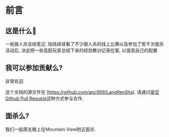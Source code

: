 # 前言

## 这是什么👻

一些狼人杀总结笔记.
陆陆续续看了不少狼人杀的线上比赛以及参加了若干次面杀活动后, 决定把一些高配玩家总结下来的经验教训记录在案, 以提高自己的配置

## 我可以参加贡献么?

非常欢迎. 

这个文档的源文件在 [https://github.com/apc999/LangRenSha]. 请通过[提交Github Pull Request](https://help.github.com/articles/about-pull-requests/)这种方式参与合作.

## 面杀么?
我们一般周五晚上在Mountain View附近面杀.
